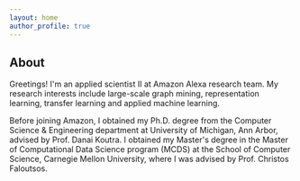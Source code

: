 ```yaml
---
layout: home
author_profile: true
---
```


About
------

Greetings! I'm an applied scientist II at Amazon Alexa research team. My research interests include large-scale graph mining, representation learning, transfer learning and applied machine learning.

Before joining Amazon, I obtained my Ph.D. degree from the Computer Science & Engineering department at University of Michigan, Ann Arbor, advised by Prof. Danai Koutra. I obtained my Master's degree in the Master of Computational Data Science program (MCDS) at the School of Computer Science, Carnegie Mellon University, where I was advised by Prof. Christos Faloutsos.